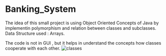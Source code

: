 # Banking_System


The idea of this small project is using Object Oriented Concepts of Java by implementin polymorphism and relation between 
classes and subclasses. Data Structure used : Arrays.

The code is not in GUI , but it helps in understand the concepts how classes cooperate with each other.
![classes](https://user-images.githubusercontent.com/71281629/176972331-9f8ecec9-0586-4946-8397-4c771ef26bfd.png)
